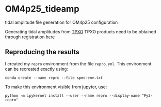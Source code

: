 # OM4p25_tideamp
tidal amplitude file generation for OM4p25 configuration

Generating tidal amplitudes from [TPXO](https://journals.ametsoc.org/jtech/article/19/2/183/2083/Efficient-Inverse-Modeling-of-Barotropic-Ocean.)
TPXO products need to be obtained through registration [here](https://www.tpxo.net/tpxo-products-and-registration)

## Reproducing the results

I created my `repro` environment from the file `repro.yml`.
This environment can be recreated exactly using:

```
conda create --name repro --file spec-env.txt
```

To make this environment visible from jupyter, use:

```
python -m ipykernel install --user --name repro --display-name "Py3-repro"
```
